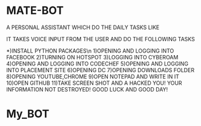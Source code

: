 # MATE-BOT

A PERSONAL ASSISTANT WHICH DO THE DAILY TASKS LIKE 

IT TAKES VOICE INPUT FROM THE USER AND DO THE FOLLOWING TASKS

*)INSTALL PYTHON PACKAGES\n
1)OPENING AND LOGGING INTO FACEBOOK
2)TURNING ON HOTSPOT
3)LOGGING INTO CYBEROAM
4)OPENING AND LOGGING INTO CODECHEF
5)OPENING AND LOGGING INTO PLACEMENT SITE
6)OPENING DC
7)OPENING DOWNLOADS FOLDER
8)OPENING YOUTUBE,CHROME
9)OPEN NOTEPAD AND WRITE IN IT
10)OPEN GITHUB
11)TAKE SCREEN SHOT
AND A HACKED YOU! YOUR INFORMATION NOT DESTROYED! GOOD LUCK AND GOOD DAY!
# My_BOT
